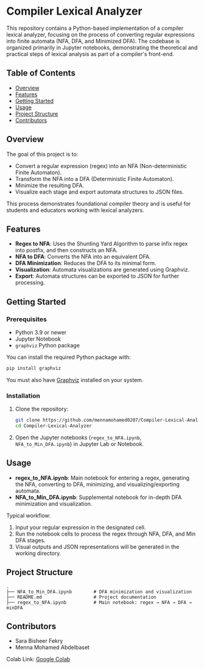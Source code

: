 # Compiler Lexical Analyzer

This repository contains a Python-based implementation of a compiler lexical analyzer, focusing on the process of converting regular expressions into finite automata (NFA, DFA, and Minimized DFA). The codebase is organized primarily in Jupyter notebooks, demonstrating the theoretical and practical steps of lexical analysis as part of a compiler's front-end.

## Table of Contents

- [Overview](#overview)
- [Features](#features)
- [Getting Started](#getting-started)
- [Usage](#usage)
- [Project Structure](#project-structure)
- [Contributors](#contributors)

## Overview

The goal of this project is to:
- Convert a regular expression (regex) into an NFA (Non-deterministic Finite Automaton).
- Transform the NFA into a DFA (Deterministic Finite Automaton).
- Minimize the resulting DFA.
- Visualize each stage and export automata structures to JSON files.

This process demonstrates foundational compiler theory and is useful for students and educators working with lexical analyzers.

## Features

- **Regex to NFA**: Uses the Shunting Yard Algorithm to parse infix regex into postfix, and then constructs an NFA.
- **NFA to DFA**: Converts the NFA into an equivalent DFA.
- **DFA Minimization**: Reduces the DFA to its minimal form.
- **Visualization**: Automata visualizations are generated using Graphviz.
- **Export**: Automata structures can be exported to JSON for further processing.

## Getting Started

### Prerequisites

- Python 3.9 or newer
- Jupyter Notebook
- `graphviz` Python package

You can install the required Python package with:
```bash
pip install graphviz
```

You must also have [Graphviz](https://graphviz.gitlab.io/download/) installed on your system.

### Installation

1. Clone the repository:
   ```bash
   git clone https://github.com/mennamohamed0207/Compiler-Lexical-Analyzer.git
   cd Compiler-Lexical-Analyzer
   ```

2. Open the Jupyter notebooks (`regex_to_NFA.ipynb`, `NFA_to_Min_DFA.ipynb`) in Jupyter Lab or Notebook.

## Usage

- **regex_to_NFA.ipynb**: Main notebook for entering a regex, generating the NFA, converting to DFA, minimizing, and visualizing/exporting automata.
- **NFA_to_Min_DFA.ipynb**: Supplemental notebook for in-depth DFA minimization and visualization.

Typical workflow:
1. Input your regular expression in the designated cell.
2. Run the notebook cells to process the regex through NFA, DFA, and Min DFA stages.
3. Visual outputs and JSON representations will be generated in the working directory.

## Project Structure

```
.
├── NFA_to_Min_DFA.ipynb        # DFA minimization and visualization
├── README.md                   # Project documentation
├── regex_to_NFA.ipynb          # Main notebook: regex → NFA → DFA → minDFA
```

## Contributors

- Sara Bisheer Fekry 
- Menna Mohamed Abdelbaset

Colab Link: [Google Colab](https://colab.research.google.com/drive/1yzHmrIeb2ECwYaF3IvXnmAlxYrX1JbrL?usp=sharing)

